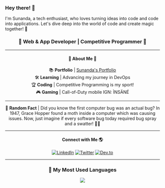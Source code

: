 
### Hey there! 👋

I'm Sunanda, a tech enthusiast, who loves turning ideas into code and code into applications. Let's dive deep into the world of code and create magic together! 🚀

<h3 align="center">🌟 Web & App Developer | Competitive Programmer 🌟</h3>

---

<h4 align="center">🚀 About Me 🚀</h4>

<div align="center">

📚 **Portfolio** | [Sunanda's Portfolio](https://sunanda35.github.io)
<br>
🛠 **Learning** | Advancing my journey in DevOps
<br>
🏆 **Coding** | Competitive Programming is my sport!
<br>
🎮 **Gaming** | Call-of-Duty mobile IGN: ÌNSӒNÉ

</div>

---
<div align="center">

🤣 **Random Fact** | Did you know the first computer bug was an actual bug? In 1947, Grace Hopper found a moth inside a computer which was causing issues. Now, just imagine if every software bug today required bug spray and a swatter! 🦋🤣

</div>

---

<h4 align="center">Connect with Me 🌎</h4>

<p align="center">
<a href="https://www.linkedin.com/in/sunanda35/" target="_blank"><img alt="LinkedIn" src="https://img.shields.io/badge/-LinkedIn-0077B5?&logo=LinkedIn&logoColor=white"></a>
<a href="https://twitter.com/sunanda_35" target="_blank"><img alt="Twitter" src="https://img.shields.io/badge/-Twitter-1DA1F2?logo=Twitter&logoColor=white"></a>
<a href="https://dev.to/sunanda35" target="_blank"><img alt="Dev.to" src="https://img.shields.io/badge/-Dev.to-0A0A0A?logo=dev.to&logoColor=white"></a>
</p>

---

<h3 align="center">🌱 My Most Used Languages</h3>

<p align="center">
  <a href="https://github.com/sunanda35">
    <img align="center" src="https://github-readme-stats.vercel.app/api/top-langs/?username=sunanda35&theme=radical&layout=compact" />
  </a>
</p>

